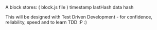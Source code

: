 A block stores: ( block.js file )
  timestamp
  lastHash
  data
  hash
  
This will be designed with Test Driven Development - for confidence, reliability, speed and to learn TDD :P :) 